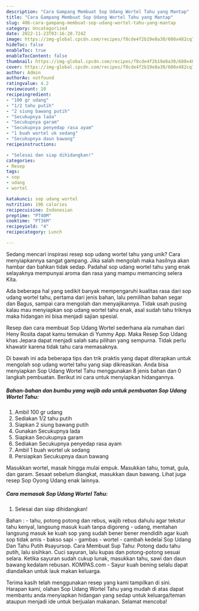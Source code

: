 ```yaml
---
description: "Cara Gampang Membuat Sop Udang Wortel Tahu yang Mantap"
title: "Cara Gampang Membuat Sop Udang Wortel Tahu yang Mantap"
slug: 406-cara-gampang-membuat-sop-udang-wortel-tahu-yang-mantap
category: Uncategorized
date: 2022-11-23T03:16:20.724Z
image: https://img-global.cpcdn.com/recipes/f8cde4f2b19e8a30/680x482cq70/sop-udang-wortel-tahu-foto-resep-utama.jpg
hideToc: false
enableToc: true
enableTocContent: false
thumbnail: https://img-global.cpcdn.com/recipes/f8cde4f2b19e8a30/680x482cq70/sop-udang-wortel-tahu-foto-resep-utama.jpg
cover: https://img-global.cpcdn.com/recipes/f8cde4f2b19e8a30/680x482cq70/sop-udang-wortel-tahu-foto-resep-utama.jpg
author: Admin
authorAv: notfound
ratingvalue: 4.2
reviewcount: 10
recipeingredient:
- "100 gr udang"
- "1/2 tahu putih"
- "2 siung bawang putih"
- "Secukupnya lada"
- "Secukupnya garam"
- "Secukupnya penyedap rasa ayam"
- "1 buah wortel uk sedang"
- "Secukupnya daun bawang"
recipeinstructions:

- "Selesai dan siap dihidangkan!"
categories:
- Resep
tags:
- sop
- udang
- wortel

katakunci: sop udang wortel 
nutrition: 196 calories
recipecuisine: Indonesian
preptime: "PT40M"
cooktime: "PT36M"
recipeyield: "4"
recipecategory: Lunch

---
```





Sedang mencari inspirasi resep sop udang wortel tahu yang unik? Cara menyiapkannya sangat gampang. Jika salah mengolah maka hasilnya akan hambar dan bahkan tidak sedap. Padahal sop udang wortel tahu yang enak selayaknya mempunyai aroma dan rasa yang mampu memancing selera Kita.





Ada beberapa hal yang sedikit banyak mempengaruhi kualitas rasa dari sop udang wortel tahu, pertama dari jenis bahan, lalu pemilihan bahan segar dan Bagus, sampai cara mengolah dan menyajikannya. Tidak usah pusing kalau mau menyiapkan sop udang wortel tahu enak,      asal sudah tahu triknya maka hidangan ini bisa menjadi sajian spesial.














Resep dan cara membuat Sop Udang Wortel sederhana ala rumahan dari Heny Rosita dapat kamu temukan di Yummy App. Maka Resep Sop Udang khas Jepara dapat menjadi salah satu pilihan yang sempurna. Tidak perlu khawatir karena tidak tahu cara memasaknya.






Di bawah ini ada beberapa tips dan trik praktis yang dapat diterapkan untuk mengolah sop udang wortel tahu yang siap dikreasikan. Anda bisa menyiapkan Sop Udang Wortel Tahu menggunakan 8 jenis bahan dan 0 langkah pembuatan. Berikut ini cara untuk menyiapkan hidangannya.

<!--inarticleads1-->

##### Bahan-bahan dan bumbu yang wajib ada untuk pembuatan Sop Udang Wortel Tahu:

1. Ambil 100 gr udang
1. Sediakan 1/2 tahu putih
1. Siapkan 2 siung bawang putih
1. Gunakan Secukupnya lada
1. Siapkan Secukupnya garam
1. Sediakan Secukupnya penyedap rasa ayam
1. Ambil 1 buah wortel uk sedang
1. Persiapkan Secukupnya daun bawang


Masukkan wortel, masak hingga mulai empuk. Masukkan tahu, tomat, gula, dan garam. Sesaat sebelum diangkat, masukkan daun bawang. Lihat juga resep Sop Oyong Udang enak lainnya. 

<!--inarticleads2-->

##### Cara memasak Sop Udang Wortel Tahu:


1. Selesai dan siap dihidangkan!

Bahan : - tahu, potong potong dan rebus, wajib rebus dahulu agar tekstur tahu kenyal, langsung masuk kuah tanpa digoreng - udang, mentahan langsung masuk ke kuah sop yang sudah bener bener mendidih agar kuah sop tidak amis - bakso sapi - gambas - wortel - cambah kedelai Sop Udang Dan Tahu Putih #sayursop. Cara Membuat Sup Tahu: Potong dadu tahu putih, lalu sisihkan. Cuci sayuran, lalu kupas dan potong-potong sesuai selara. Ketika sayuran sudah cukup lunak, masukkan tahu, sawi dan daun bawang kedalam rebusan. KOMPAS.com - Sayur kuah bening selalu dapat diandalkan untuk lauk makan keluarga. 

Terima kasih telah menggunakan resep yang kami tampilkan di sini. Harapan kami, olahan Sop Udang Wortel Tahu yang mudah di atas dapat membantu anda menyiapkan hidangan yang sedap untuk keluarga/teman ataupun menjadi ide untuk berjualan makanan. Selamat mencoba!

